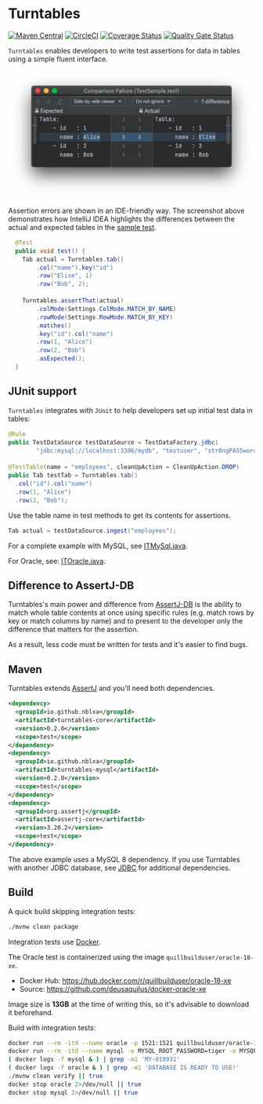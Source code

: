 # Turntables

[![Maven Central](https://maven-badges.herokuapp.com/maven-central/io.github.nblxa/turntables/badge.svg)](https://maven-badges.herokuapp.com/maven-central/io.github.nblxa/turntables)
[![CircleCI](https://circleci.com/gh/nblxa/turntables.svg?style=shield)](https://circleci.com/gh/nblxa/turntables)
[![Coverage Status](https://coveralls.io/repos/github/nblxa/turntables/badge.svg?branch=master)](https://coveralls.io/github/nblxa/turntables?branch=master)
[![Quality Gate Status](https://sonarcloud.io/api/project_badges/measure?project=io.github.nblxa:turntables&metric=alert_status)](https://sonarcloud.io/dashboard?id=io.github.nblxa:turntables)

`Turntables` enables developers to write test assertions for data in tables
using a simple fluent interface.

![IntelliJ diff in comparison mode](img/diff.png)

Assertion errors are shown in an IDE-friendly way. The screenshot above
demonstrates how IntelliJ IDEA highlights the differences between the actual and
expected tables in the
[sample test](turntables-core/src/test/java/io/github/nblxa/turntables/test/assertj/TestSample.java).

```java
  @Test
  public void test() {
    Tab actual = Turntables.tab()
        .col("name").key("id")
        .row("Elise", 1)
        .row("Bob", 2);

    Turntables.assertThat(actual)
        .colMode(Settings.ColMode.MATCH_BY_NAME)
        .rowMode(Settings.RowMode.MATCH_BY_KEY)
        .matches()
        .key("id").col("name")
        .row(1, "Alice")
        .row(2, "Bob")
        .asExpected();
  }
```

## JUnit support

`Turntables` integrates with `JUnit` to help developers set up initial test data
in tables:

```java
@Rule
public TestDataSource testDataSource = TestDataFactory.jdbc(
        "jdbc:mysql://localhost:3306/mydb", "testuser", "str0ngPA55word!");

@TestTable(name = "employees", cleanUpAction = CleanUpAction.DROP)
public Tab testTab = Turntables.tab()
  .col("id").col("name")
  .row(1, "Alice")
  .row(2, "Bob");
```

Use the table name in test methods to get its contents for assertions.

```java
Tab actual = testDataSource.ingest("employees");
```

For a complete example with MySQL, see
[ITMySql.java](turntables-mysql/src/test/java/io/github/nblxa/turntables/test/mysql/ITMySql.java).

For Oracle, see:
[ITOracle.java](turntables-ojdbc/src/test/java/io/github/nblxa/turntables/test/oracle/ITOracle.java).

## Difference to AssertJ-DB

Turntables's main power and difference from
[AssertJ-DB](https://github.com/assertj/assertj-db) is the ability to match
whole table contents at once using specific rules (e.g. match rows by key or
match columns by name) and to present to the developer only the difference that
matters for the assertion.

As a result, less code must be written for tests and it's easier to find bugs.

## Maven

Turntables extends [AssertJ](https://github.com/joel-costigliola/assertj-core)
and you'll need both dependencies.

```xml
<dependency>
  <groupId>io.github.nblxa</groupId>
  <artifactId>turntables-core</artifactId>
  <version>0.2.0</version>
  <scope>test</scope>
</dependency>
<dependency>
  <groupId>io.github.nblxa</groupId>
  <artifactId>turntables-mysql</artifactId>
  <version>0.2.0</version>
  <scope>test</scope>
</dependency>
<dependency>
  <groupId>org.assertj</groupId>
  <artifactId>assertj-core</artifactId>
  <version>3.20.2</version>
  <scope>test</scope>
</dependency>
```

The above example uses a MySQL 8 dependency. If you use Turntables with another
JDBC database, see [JDBC](JDBC.md) for additional dependencies.

## Build

A quick build skipping integration tests:

```bash
./mvnw clean package
```

Integration tests use [Docker](https://docker.com).

The Oracle test is containerized using the image `quillbuilduser/oracle-18-xe`.
* Docker Hub: https://hub.docker.com/r/quillbuilduser/oracle-18-xe
* Source: https://github.com/deusaquilus/docker-oracle-xe

Image size is **13GB** at the time of writing this, so it's advisable to
download it beforehand.

Build with integration tests:

```bash
docker run --rm -itd --name oracle -p 1521:1521 quillbuilduser/oracle-18-xe
docker run --rm -itd --name mysql -e MYSQL_ROOT_PASSWORD=tiger -e MYSQL_DATABASE=testdb -p 3306:3306 mysql:8.0.22
( docker logs -f mysql & ) | grep -m1 'MY-010931'
( docker logs -f oracle & ) | grep -m1 'DATABASE IS READY TO USE!'
./mvnw clean verify || true
docker stop oracle 2>/dev/null || true
docker stop mysql 2>/dev/null || true
```
